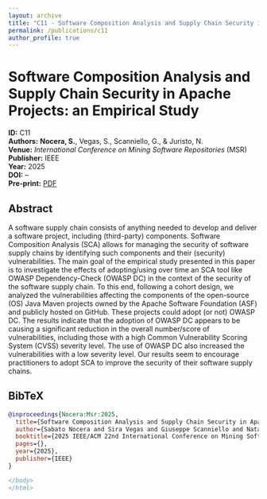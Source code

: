 ```yaml
---
layout: archive
title: "C11 - Software Composition Analysis and Supply Chain Security in Apache Projects: an Empirical Study"
permalink: /publications/c11
author_profile: true
---
```



<!DOCTYPE html>
<html lang="en">
<head>
  <meta charset="UTF-8">
  <title>C11 - Software Composition Analysis and Supply Chain Security in Apache Projects: an Empirical Study</title>
  <meta name="citation_title" content="Software Composition Analysis and Supply Chain Security in Apache Projects: an Empirical Study"/>
  <meta name="citation_author" content="Nocera, S."/>
  <meta name="citation_author" content="Vegas, S."/>
  <meta name="citation_author" content="Scanniello, G."/>
  <meta name="citation_author" content="Juristo, N."/>
  <meta name="citation_publication_date" content="2025"/>
  <meta name="citation_conference_title" content="International Conference on Mining Software Repositories"/>
  <meta name="citation_pdf_url" content="https://sabato-nocera.github.io/files/msr2025.pdf"/>
</head>
<body>
<link rel="stylesheet" href="https://cdnjs.cloudflare.com/ajax/libs/font-awesome/4.7.0/css/font-awesome.min.css">


# Software Composition Analysis and Supply Chain Security in Apache Projects: an Empirical Study

**ID:** C11  
**Authors:** **Nocera, S.**, Vegas, S., Scanniello, G., & Juristo, N.  
**Venue:** _International Conference on Mining Software Repositories_ (MSR)  
**Publisher:** IEEE  
**Year:** 2025  
**DOI:** –  
**Pre‑print:** [<i class="fa fa-file-pdf-o" style="color:red"></i> PDF](https://sabato-nocera.github.io/files/msr2025.pdf)

## Abstract

A software supply chain consists of anything needed to develop and deliver a software project, including (third-party) components. Software Composition Analysis (SCA) allows for managing the security of software supply chains by identifying such components and their (security) vulnerabilities. The main goal of the empirical study presented in this paper is to investigate the effects of adopting/using over time an SCA tool like OWASP Dependency-Check (OWASP DC) in the context of the security of the software supply chain. To this end, following a cohort design, we analyzed the vulnerabilities affecting the components of the open-source (OS) Java Maven projects owned by the Apache Software Foundation (ASF) and publicly hosted on GitHub. These projects could adopt (or not) OWASP DC. The results indicate that the adoption of OWASP DC appears to be causing a significant reduction in the overall number/score of vulnerabilities, including those with a high Common Vulnerability Scoring System (CVSS) severity level. The use of OWASP DC also increased the vulnerabilities with a low severity level. Our results seem to encourage practitioners to adopt SCA to improve the security of their software supply chains.

## BibTeX

```bibtex
@inproceedings{Nocera:Msr:2025,
  title={Software Composition Analysis and Supply Chain Security in Apache Projects: an Empirical Study},
  author={Sabato Nocera and Sira Vegas and Giuseppe Scanniello and Natalia Juristo},
  booktitle={2025 IEEE/ACM 22nd International Conference on Mining Software Repositories (MSR)},
  pages={},
  year={2025},
  publisher={IEEE}
}

</body>
</html>

